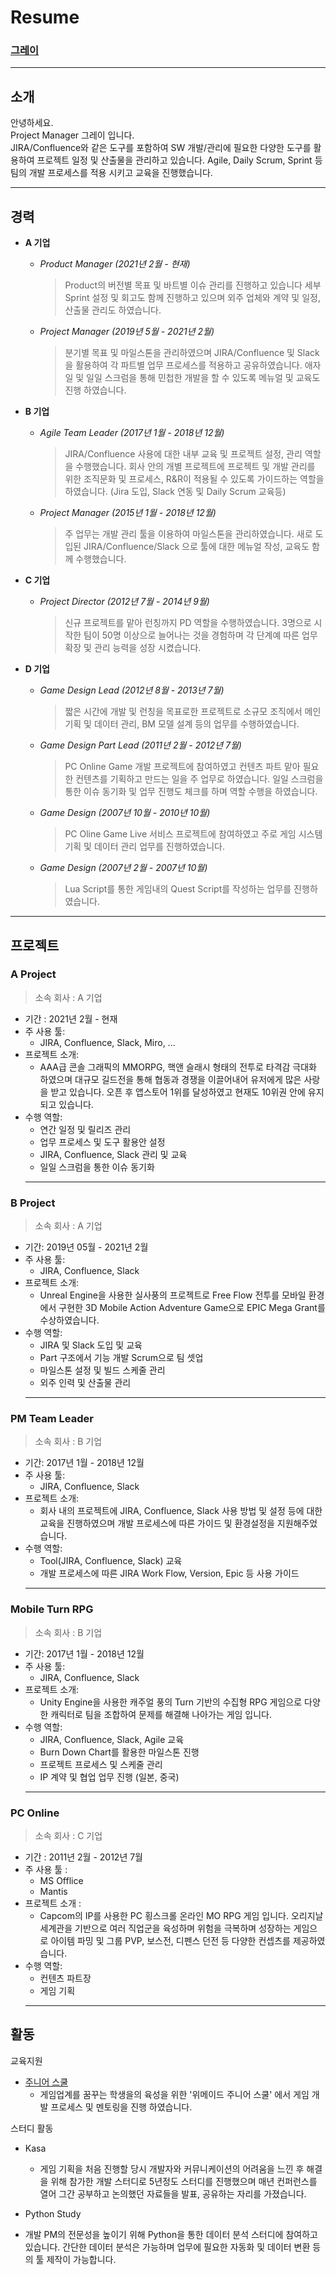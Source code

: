 # Resume

### [그레이](http://)

---

## 소개

안녕하세요.
<br>
Project Manager 그레이 입니다.<br>
JIRA/Confluence와 같은 도구를 포함하여 SW 개발/관리에 필요한 다양한 도구를 활용하여 프로젝트 일정 및 산출물을 관리하고 있습니다.
Agile, Daily Scrum, Sprint 등 팀의 개발 프로세스를 적용 시키고 교육을 진행했습니다.


<hr/>

## 경력

- **A 기업**

  - _Product Manager (2021년 2월 - 현재)_
    > Product의 버전별 목표 및 바트별 이슈 관리를 진행하고 있습니다
    > 세부 Sprint 설정 및 회고도 함께 진행하고 있으며 외주 업체와 계약 및 일정, 산출물 관리도 하였습니다.

  - _Project Manager (2019년 5월 - 2021년 2월)_
    > 분기별 목표 및 마일스톤을 관리하였으며 JIRA/Confluence 및 Slack을 활용하여 각 파트별 업무 프로세스를 적용하고 공유하였습니다. 애자일 및 일일 스크럼을 통해 민첩한 개발을 할 수 있도록 메뉴얼 및 교육도 진행 하였습니다.



* **B 기업**

  - _Agile Team Leader (2017년 1월 - 2018년 12월)_
    > JIRA/Confluence 사용에 대한 내부 교육 및 프로젝트 설정, 관리 역할을 수행했습니다.
    > 회사 안의 개별 프로젝트에 프로젝트 및 개발 관리를 위한 조직문화 및 프로세스, R&R이 적용될 수 있도록 가이드하는 역할을 하였습니다. (Jira 도입, Slack 연동 및 Daily Scrum 교육등)

  - _Project Manager (2015년 1월 - 2018년 12월)_
    > 주 업무는 개발 관리 툴을 이용하여 마일스톤을 관리하였습니다. 새로 도입된 JIRA/Confluence/Slack 으로 툴에 대한 메뉴얼 작성, 교육도 함께 수행했습니다.



* **C 기업**

  - _Project Director (2012년 7월 - 2014년 9월)_
    > 신규 프로젝트를 맡아 런칭까지 PD 역할을 수행하였습니다.
    > 3명으로 시작한 팀이 50명 이상으로 늘어나는 것을 경험하며 각 단계예 따른 업무 확장 및 관리 능력을 성장 시켰습니다.
    
    

* **D 기업**

  - _Game Design Lead (2012년 8월 - 2013년 7월)_
    > 짧은 시간에 개발 및 런칭을 목표로한 프로젝트로 소규모 조직에서 메인 기획 및 데이터 관리, BM 모델 설계 등의 업무를 수행하였습니다.

  - _Game Design Part Lead (2011년 2월 - 2012년 7월)_
    > PC Online Game 개발 프로젝트에 참여하였고 컨텐츠 파트 맡아 필요한 컨텐츠를 기획하고 만드는 일을 주 업무로 하였습니다. 일일 스크럼을 통한 이슈 동기화 및 업무 진행도 체크를 하며 역할 수행을 하였습니다.

  - _Game Design (2007년 10월 - 2010년 10월)_
    > PC Oline Game Live 서비스 프로젝트에 참여하였고 주로 게임 시스템 기획 및 데이터 관리 업무를 진행하였습니다.

  - _Game Design (2007년 2월 - 2007년 10월)_
    > Lua Script를 통한 게임내의 Quest Script를 작성하는 업무를 진행하였습니다.

<hr>

## 프로젝트

### **A Project**

> 소속 회사 : A 기업

- 기간 : 2021년 2월 - 현재
- 주 사용 툴:
  - JIRA, Confluence, Slack, Miro, ...
- 프로젝트 소개:
  - AAA급 콘솔 그래픽의 MMORPG, 핵앤 슬래시 형태의 전투로 타격감 극대화 하였으며 대규모 길드전을 통해 협동과 경쟁을 이끌어내어 유저에게 많은 사랑을 받고 있습니다. 오픈 후 앱스토어 1위를 달성하였고 현재도 10위권 안에 유지되고 있습니다. 
- 수행 역할:
  - 연간 일정 및 릴리즈 관리
  - 업무 프로세스 및 도구 활용안 설정
  - JIRA, Confluence, Slack 관리 및 교육
  - 일일 스크럼을 통한 이슈 동기화
  <hr>

### **B Project**

> 소속 회사 : A 기업

- 기간: 2019년 05월 - 2021년 2월
- 주 사용 툴:
  - JIRA, Confluence, Slack
- 프로젝트 소개:
  - Unreal Engine을 사용한 실사풍의 프로젝트로 Free Flow 전투를 모바일 환경에서 구현한 3D Mobile Action Adventure Game으로 EPIC Mega Grant를 수상하였습니다. 
- 수행 역할:
  - JIRA 및 Slack 도입 및 교육
  - Part 구조에서 기능 개발 Scrum으로 팀 셋업
  - 마일스톤 설정 및 빌드 스케줄 관리
  - 외주 인력 및 산출물 관리
  <hr>

### **PM Team Leader**

> 소속 회사 : B 기업

- 기간: 2017년 1월 - 2018년 12월
- 주 사용 툴:
  - JIRA, Confluence, Slack
- 프로젝트 소개:
  - 회사 내의 프로젝트에 JIRA, Confluence, Slack 사용 방법 및 설정 등에 대한 교육을 진행하였으며 개발 프로세스에 따른 가이드 및 환경설정을 지원해주었습니다.
- 수행 역할:
  - Tool(JIRA, Confluence, Slack) 교육
  - 개발 프로세스에 따른 JIRA Work Flow, Version, Epic 등 사용 가이드
  <hr>

### **Mobile Turn RPG**

> 소속 회사 : B 기업

- 기간: 2017년 1월 - 2018년 12월
- 주 사용 툴:
  - JIRA, Confluence, Slack
- 프로젝트 소개:
  - Unity Engine을 사용한 캐주얼 풍의 Turn 기반의 수집형 RPG 게임으로 다양한 캐릭터로 팀을 조합하여 문제를 해결해 나아가는 게임 입니다. 
- 수행 역할:
  - JIRA, Confluence, Slack, Agile 교육
  - Burn Down Chart를 활용한 마일스톤 진행
  - 프로젝트 프로세스 및 스케줄 관리
  - IP 계약 및 협업 업무 진행 (일본, 중국)
  <hr>


### **PC Online**

> 소속 회사 : C 기업

- 기간 : 2011년 2월 - 2012년 7월
- 주 사용 툴 :
  - MS Offlice
  - Mantis
- 프로젝트 소개 :
  - Capcom의 IP를 사용한 PC 횡스크롤 온라인 MO RPG 게임 입니다. 오리지날 세계관을 기반으로 여러 직업군을 육성하며 위험을 극복하며 성장하는 게임으로 아이템 파밍 및 그룹 PVP, 보스전, 디펜스 던전 등 다양한 컨셉츠를 제공하였습니다.
- 수행 역할:
  - 컨텐츠 파트장
  - 게임 기획
  <hr>


## 활동

교육지원

- [주니어 스쿨](https://www.youtube.com/watch?v=vK6neZi2KoY)
  - 게임업계를 꿈꾸는 학생을의 육성을 위한 '위메이드 주니어 스쿨' 에서 게임 개발 프로세스 및 멘토링을 진행 하였습니다.

스터디 활동

- Kasa
  - 게임 기획을 처음 진행할 당시 개발자와 커뮤니케이션의 어려움을 느낀 후 해결을 위해 참가한 개발 스터디로 5년정도 스터디를 진행했으며 매년 컨퍼런스를 열어 그간 공부하고 논의했던 자료들을 발표, 공유하는 자리를 가졌습니다.


- Python Study

- 개발 PM의 전문성을 높이기 위해 Python을 통한 데이터 분석 스터디에 참여하고 있습니다. 간단한 데이터 분석은 가능하며 업무에 필요한 자동화 및 데이터 변환 등의 툴 제작이 가능합니다.

